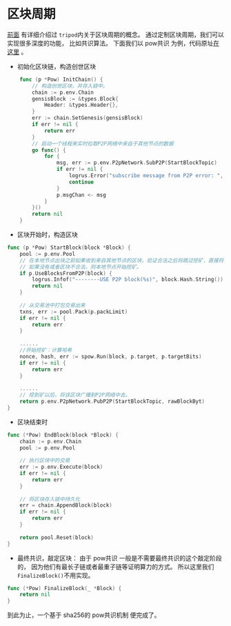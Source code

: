 # 区块周期 

[前面](4.4tripod.md) 有详细介绍过 `tripod`内关于区块周期的概念。 通过定制区块周期，我们可以实现很多深度的功能， 比如共识算法。 下面我们以
pow共识 为例，代码原址[在这里](https://github.com/yu-org/yu/blob/master/apps/pow/pow.go) 。  

- 初始化区块链，构造创世区块
```go
    func (p *Pow) InitChain() {
        // 构造创世区块，并存入链中。
        chain := p.env.Chain
        gensisBlock := &types.Block{
            Header: &types.Header{},
        }
        err := chain.SetGenesis(gensisBlock)
        if err != nil {
            return err
        }
        // 启动一个线程来实时拉取P2P网络中来自于其他节点的数据
        go func() {
            for {
                msg, err := p.env.P2pNetwork.SubP2P(StartBlockTopic)
                if err != nil {
                    logrus.Error("subscribe message from P2P error: ", err)
                    continue
                }
                p.msgChan <- msg
            }
        }()
        return nil
    }
```  

- 区块开始时，构造区块
```go
func (p *Pow) StartBlock(block *Block) {
    pool := p.env.Pool
    // 在本地节点出块之前如果收到来自其他节点的区块，验证合法之后将跳过挖矿，直接将该区块存入链中。
    // 如果没有或者区块不合法，则本地节点开始挖矿。
    if p.UseBlocksFromP2P(block) {
        logrus.Infof("--------USE P2P block(%s)", block.Hash.String())
        return nil
    }
	
    // 从交易池中打包交易出来
    txns, err := pool.Pack(p.packLimit)
	if err != nil {
        return err
    }
	
    ......
    //开始挖矿：计算哈希
    nonce, hash, err := spow.Run(block, p.target, p.targetBits)
    if err != nil {
        return err
    }
	
    ......
    // 挖到矿以后，将该区块广播到P2P网络中去。
    return p.env.P2pNetwork.PubP2P(StartBlockTopic, rawBlockByt)
}
```  

- 区块结束时  
```go
func (*Pow) EndBlock(block *Block) {
    chain := p.env.Chain
    pool := p.env.Pool
    
    // 执行区块中的交易
    err := p.env.Execute(block)
    if err != nil {
        return err
    }
    
    // 将区块存入链中持久化
    err = chain.AppendBlock(block)
    if err != nil {
        return err
    }
    
    return pool.Reset(block)
}

```  

- 最终共识，敲定区块： 
由于 pow共识 一般是不需要最终共识的这个敲定阶段的， 因为他们有最长子链或者最重子链等证明算力的方式。 所以这里我们 `FinalizeBlock()`不用实现。 
```go
func (*Pow) FinalizeBlock(_ *Block) {
	return nil
}
```

到此为止，一个基于 sha256的 pow共识机制 便完成了。